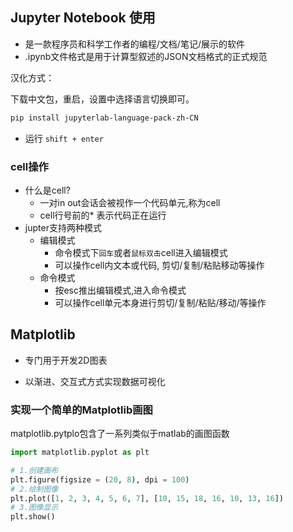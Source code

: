 ## Jupyter Notebook 使用

- 是一款程序员和科学工作者的编程/文档/笔记/展示的软件
- .ipynb文件格式是用于计算型叙述的JSON文档格式的正式规范

汉化方式：

下载中文包，重启，设置中选择语言切换即可。

~~~bash
pip install jupyterlab-language-pack-zh-CN
~~~



- 运行 `shift + enter`

### cell操作

- 什么是cell?
  - 一对in out会话会被视作一个代码单元,称为cell
  - cell行号前的* 表示代码正在运行
- jupter支持两种模式
  - 编辑模式
    - 命令模式下`回车`或者`鼠标双击`cell进入编辑模式
    - 可以操作cell内文本或代码, 剪切/复制/粘贴移动等操作
  - 命令模式
    - 按esc推出编辑模式,进入命令模式
    - 可以操作cell单元本身进行剪切/复制/粘贴/移动/等操作

## Matplotlib

- 专门用于开发2D图表

- 以渐进、交互式方式实现数据可视化



### 实现一个简单的Matplotlib画图

matplotlib.pytplo包含了一系列类似于matlab的画图函数

~~~python
import matplotlib.pyplot as plt

# 1.创建画布
plt.figure(figsize = (20, 8), dpi = 100)
# 2.绘制图像
plt.plot([1, 2, 3, 4, 5, 6, 7], [10, 15, 18, 16, 10, 13, 16])
# 3.图像显示
plt.show()
~~~



































